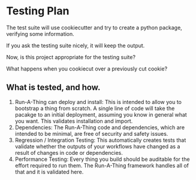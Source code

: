 # Testing Plan

The test suite will use cookiecutter and try to create a python package, verifying some information.

If you ask the testing suite nicely, it will keep the output.

Now, is this project appropriate for the testing suite?

What happens when you cookiecut over a previously cut cookie?

## What is tested, and how.

1. Run-A-Thing can deploy and install: This is intended to allow you to bootstrap a thing from scratch. A single line of code will take the pacakge to an initial deployment, assuming you know in general what you want. This validates installation and import.
2. Dependencies: The Run-A-Thing code and dependencies, which are intended to be minimal, are free of security and safety issues.
3. Regression / Integration Testing: This automatically creates tests that validate whether the outputs of your workflows have changed as a result of changes in code or dependencies.
4. Performance Testing: Every thing you build should be auditable for the effort required to run them. The Run-A-Thing framework handles all of that and it is validated here.
